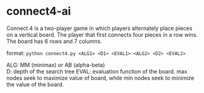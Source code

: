 # connect4-ai
Connect 4 is a two-player game in which players alternately place pieces on a vertical board. The player that first connects four pieces in a row wins. The board has 6 rows and 7 columns.

format: ```python connect4.py <ALG1> <D1> <EVAL1> <ALG2> <D2> <EVAL2>```

ALG: MM (minimax) or AB (alpha-beta)  
D: depth of the search tree
EVAL: evaluation function of the board. max nodes seek to maximize value of board, while min nodes seek to minimize the value of the board.
